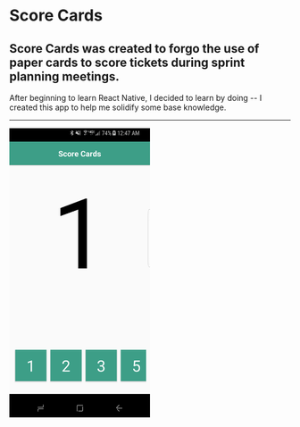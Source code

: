 # Score Cards

## **Score Cards** was created to forgo the use of paper cards to score tickets during sprint planning meetings.

After beginning to learn React Native, I decided to learn by doing -- I created this app to help me solidify some base knowledge.

---

<img src="/assets/screenshot.png" width="50%" />